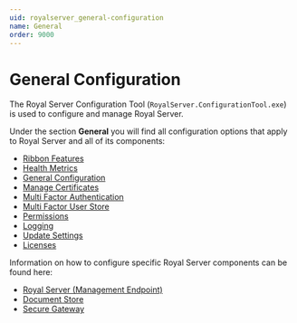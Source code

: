 ```yaml
---
uid: royalserver_general-configuration
name: General
order: 9000
---
```

# General Configuration

The Royal Server Configuration Tool (`RoyalServer.ConfigurationTool.exe`) is used to configure and manage Royal Server.

Under the section **General** you will find all configuration options that apply to Royal Server and all of its components:

- [Ribbon Features](ribbon-features.md)
- [Health Metrics](./health-metrics.md)
- [General Configuration](./general-configuration.md)
- [Manage Certificates](./certificate-store.md)
- [Multi Factor Authentication](./mfa.md)
- [Multi Factor User Store](./mfa-user-store.md)
- [Permissions](./permissions.md)
- [Logging](./logging.md)
- [Update Settings](./update-settings.md)
- [Licenses](./licensing.md)

Information on how to configure specific Royal Server components can be found here:

- [Royal Server (Management Endpoint)](xref:royalserver_components_management)
- [Document Store](xref:royalserver_components_document-store)
- [Secure Gateway](xref:royalserver_components_secure-gateway)
